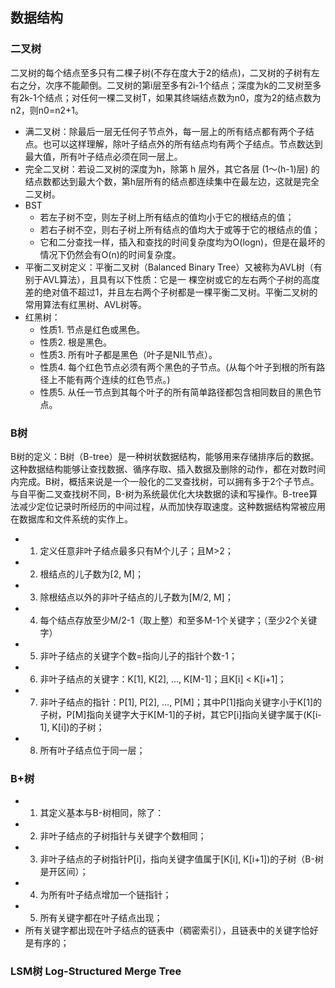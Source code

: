 
## 数据结构
### 二叉树
二叉树的每个结点至多只有二棵子树(不存在度大于2的结点)，二叉树的子树有左右之分，次序不能颠倒。二叉树的第i层至多有2i-1个结点；深度为k的二叉树至多有2k-1个结点；对任何一棵二叉树T，如果其终端结点数为n0，度为2的结点数为n2，则n0=n2+1。

- 满二叉树：除最后一层无任何子节点外，每一层上的所有结点都有两个子结点。也可以这样理解，除叶子结点外的所有结点均有两个子结点。节点数达到最大值，所有叶子结点必须在同一层上。
- 完全二叉树：若设二叉树的深度为h，除第 h 层外，其它各层 (1～(h-1)层) 的结点数都达到最大个数，第h层所有的结点都连续集中在最左边，这就是完全二叉树。
- BST
    - 若左子树不空，则左子树上所有结点的值均小于它的根结点的值；
    - 若右子树不空，则右子树上所有结点的值均大于或等于它的根结点的值；
    - 它和二分查找一样，插入和查找的时间复杂度均为O(logn)，但是在最坏的情况下仍然会有O(n)的时间复杂度。
- 平衡二叉树定义：平衡二叉树（Balanced Binary Tree）又被称为AVL树（有别于AVL算法），且具有以下性质：它是一 棵空树或它的左右两个子树的高度差的绝对值不超过1，并且左右两个子树都是一棵平衡二叉树。平衡二叉树的常用算法有红黑树、AVL树等。
- 红黑树：
    - 性质1. 节点是红色或黑色。
    - 性质2. 根是黑色。
    - 性质3. 所有叶子都是黑色（叶子是NIL节点）。
    - 性质4. 每个红色节点必须有两个黑色的子节点。(从每个叶子到根的所有路径上不能有两个连续的红色节点。)
    - 性质5. 从任一节点到其每个叶子的所有简单路径都包含相同数目的黑色节点。

### B树
B树的定义：B树（B-tree）是一种树状数据结构，能够用来存储排序后的数据。这种数据结构能够让查找数据、循序存取、插入数据及删除的动作，都在对数时间内完成。B树，概括来说是一个一般化的二叉查找树，可以拥有多于2个子节点。与自平衡二叉查找树不同，B-树为系统最优化大块数据的读和写操作。B-tree算法减少定位记录时所经历的中间过程，从而加快存取速度。这种数据结构常被应用在数据库和文件系统的实作上。

- 1) 定义任意非叶子结点最多只有M个儿子；且M>2；
- 2) 根结点的儿子数为[2, M]；
- 3) 除根结点以外的非叶子结点的儿子数为[M/2, M]；
- 4) 每个结点存放至少M/2-1（取上整）和至多M-1个关键字；（至少2个关键字）
- 5) 非叶子结点的关键字个数=指向儿子的指针个数-1；
- 6) 非叶子结点的关键字：K[1], K[2], …, K[M-1]；且K[i] < K[i+1]；
- 7) 非叶子结点的指针：P[1], P[2], …, P[M]；其中P[1]指向关键字小于K[1]的子树，P[M]指向关键字大于K[M-1]的子树，其它P[i]指向关键字属于(K[i-1], K[i])的子树；
- 8) 所有叶子结点位于同一层；

### B+树
- 1) 其定义基本与B-树相同，除了：
- 2) 非叶子结点的子树指针与关键字个数相同；
- 3) 非叶子结点的子树指针P[i]，指向关键字值属于[K[i], K[i+1])的子树（B-树是开区间）；
- 4) 为所有叶子结点增加一个链指针；
- 5) 所有关键字都在叶子结点出现；
- 所有关键字都出现在叶子结点的链表中（稠密索引），且链表中的关键字恰好是有序的；


### LSM树 Log-Structured Merge Tree
